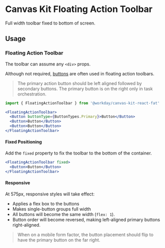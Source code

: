# Canvas Kit Floating Action Toolbar

Full width toolbar fixed to bottom of screen.

## Usage

### Floating Action Toolbar

The toolbar can assume any `<div>` props.

Although not required, [buttons](../canvas-kit-react-button) are often used in floating action
toolbars.

> The primary action button should be left aligned followed by secondary buttons. The primary button
> is on the right only in task orchestration.

```jsx
import { FloatingActionToolbar } from '@workday/canvas-kit-react-fat'

<FloatingActionToolbar>
  <Button buttonType={ButtonTypes.Primary}>Button</Button>
  <Button>Button</Button>
  <Button>Button</Button>
</FloatingActionToolbar>
```

#### Fixed Positioning

Add the `fixed` property to fix the toolbar to the bottom of the container.

```jsx
<FloatingActionToolbar fixed>
  <Button>Button</Button>
</FloatingActionToolbar>
```

#### Responsive

At 575px, responsive styles will take effect:

- Applies a flex box to the buttons
- Makes single-button groups full width
- All buttons will become the same width (`flex: 1`).
- Button order will become reversed, making left-aligned primary buttons right-aligned.

> When on a mobile form factor, the button placement should flip to have the primary button on the
> far right.
